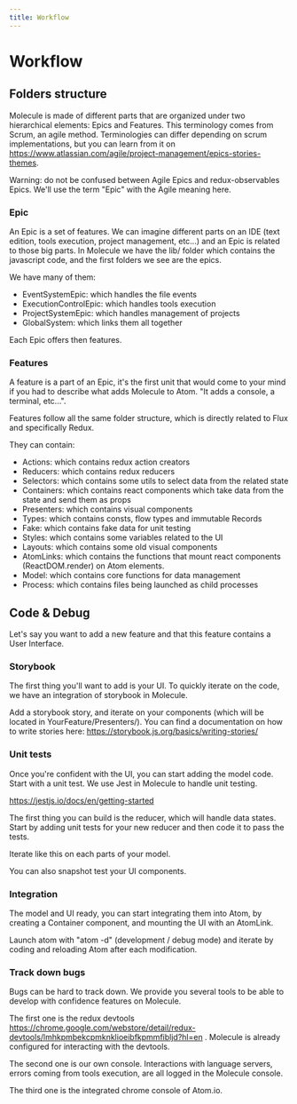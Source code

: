 ```yaml
---
title: Workflow
---
```


# Workflow

## Folders structure

Molecule is made of different parts that are organized under two hierarchical elements: Epics and Features. This terminology comes from Scrum, an agile method. Terminologies can differ depending on scrum implementations, but you can learn from it on https://www.atlassian.com/agile/project-management/epics-stories-themes.

Warning: do not be confused between Agile Epics and redux-observables Epics. We'll use the term "Epic" with the Agile meaning here.

### Epic

An Epic is a set of features. We can imagine different parts on an IDE (text edition, tools execution, project management, etc...) and an Epic is related to those big parts. In Molecule we have the lib/ folder which contains the javascript code, and the first folders we see are the epics.

We have many of them:

- EventSystemEpic: which handles the file events
- ExecutionControlEpic: which handles tools execution
- ProjectSystemEpic: which handles management of projects
- GlobalSystem: which links them all together



Each Epic offers then features.

### Features

A feature is a part of an Epic, it's the first unit that would come to your mind if you had to describe what adds Molecule to Atom. "It adds a console, a terminal, etc...".

Features follow all the same folder structure, which is directly related to Flux and specifically Redux.

They can contain:

- Actions: which contains redux action creators
- Reducers: which contains redux reducers
- Selectors: which contains some utils to select data from the related state
- Containers: which contains react components which take data from the state and send them as props
- Presenters: which contains visual components
- Types: which contains consts, flow types and immutable Records
- Fake: which contains fake data for unit testing
- Styles: which contains some variables related to the UI
- Layouts: which contains some old visual components
- AtomLinks: which contains the functions that mount react components (ReactDOM.render) on Atom elements.
- Model: which contains core functions for data management
- Process: which contains files being launched as child processes

## Code & Debug

Let's say you want to add a new feature and that this feature contains a User Interface.

### Storybook

The first thing you'll want to add is your UI. To quickly iterate on the code, we have an integration of storybook in Molecule.

Add a storybook story, and iterate on your components (which will be located in YourFeature/Presenters/). You can find a documentation on how to write stories here: https://storybook.js.org/basics/writing-stories/ 

### Unit tests

Once you're confident with the UI, you can start adding the model code. Start with a unit test. We use Jest in Molecule to handle unit testing.

https://jestjs.io/docs/en/getting-started

The first thing you can build is the reducer, which will handle data states. Start by adding unit tests for your new reducer and then code it to pass the tests.

Iterate like this on each parts of your model.

You can also snapshot test your UI components.

### Integration

The model and UI ready, you can start integrating them into Atom, by creating a Container component, and mounting the UI with an AtomLink. 

Launch atom with "atom -d" (development / debug mode) and iterate by coding and reloading Atom after each modification.

### Track down bugs

Bugs can be hard to track down. We provide you several tools to be able to develop with confidence features on Molecule.

The first one is the redux devtools https://chrome.google.com/webstore/detail/redux-devtools/lmhkpmbekcpmknklioeibfkpmmfibljd?hl=en . Molecule is already configured for interacting with the devtools.

The second one is our own console. Interactions with language servers, errors coming from tools execution, are all logged in the Molecule console.

The third one is the integrated chrome console of Atom.io.